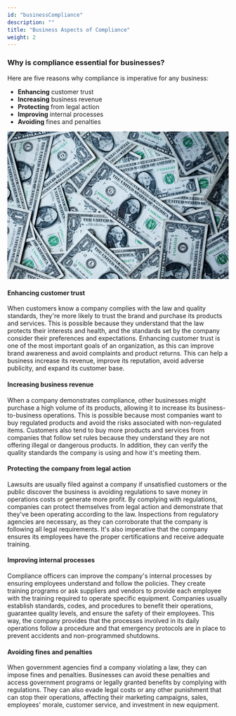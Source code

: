 ```yaml
---
id: "businessCompliance"
description: ""
title: "Business Aspects of Compliance"
weight: 2
---
```


### Why is compliance essential for businesses?

Here are five reasons why compliance is imperative for any business:

- **Enhancing** customer trust
- **Increasing** business revenue
- **Protecting** from legal action
- **Improving** internal processes
- **Avoiding** fines and penalties

![money](money.png) 

#### Enhancing customer trust
When customers know a company complies with the law and quality standards, they're more likely to trust the brand and purchase its products and services. This is possible because they understand that the law protects their interests and health, and the standards set by the company consider their preferences and expectations. Enhancing customer trust is one of the most important goals of an organization, as this can improve brand awareness and avoid complaints and product returns. This can help a business increase its revenue, improve its reputation, avoid adverse publicity, and expand its customer base.

#### Increasing business revenue
When a company demonstrates compliance, other businesses might purchase a high volume of its products, allowing it to increase its business-to-business operations. This is possible because most companies want to buy regulated products and avoid the risks associated with non-regulated items. Customers also tend to buy more products and services from companies that follow set rules because they understand they are not offering illegal or dangerous products. In addition, they can verify the quality standards the company is using and how it's meeting them.

#### Protecting the company from legal action
Lawsuits are usually filed against a company if unsatisfied customers or the public discover the business is avoiding regulations to save money in operations costs or generate more profit. By complying with regulations, companies can protect themselves from legal action and demonstrate that they've been operating according to the law. Inspections from regulatory agencies are necessary, as they can corroborate that the company is following all legal requirements. It's also imperative that the company ensures its employees have the proper certifications and receive adequate training.

#### Improving internal processes
Compliance officers can improve the company's internal processes by ensuring employees understand and follow the policies. They create training programs or ask suppliers and vendors to provide each employee with the training required to operate specific equipment. Companies usually establish standards, codes, and procedures to benefit their operations, guarantee quality levels, and ensure the safety of their employees. This way, the company provides that the processes involved in its daily operations follow a procedure and that emergency protocols are in place to prevent accidents and non-programmed shutdowns.

#### Avoiding fines and penalties
When government agencies find a company violating a law, they can impose fines and penalties. Businesses can avoid these penalties and access government programs or legally granted benefits by complying with regulations. They can also evade legal costs or any other punishment that can stop their operations, affecting their marketing campaigns, sales, employees' morale, customer service, and investment in new equipment.